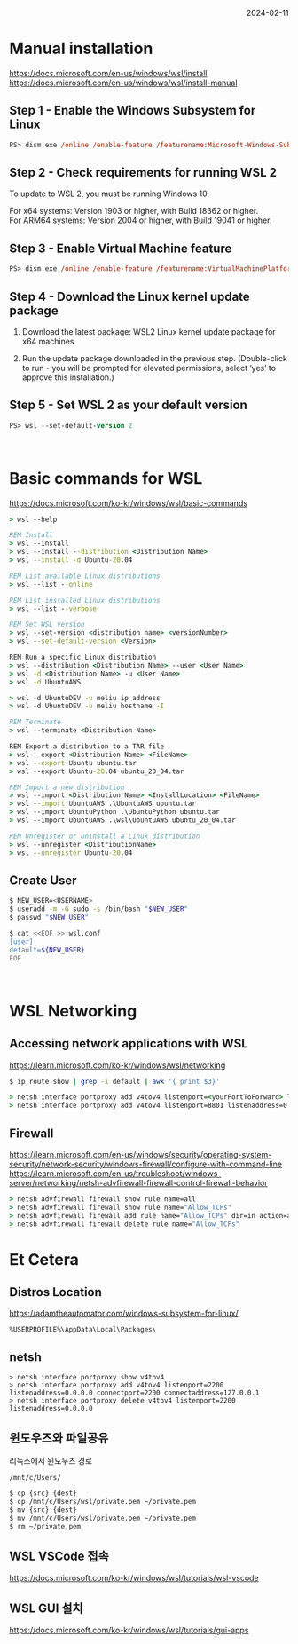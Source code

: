 <p style="text-align: right">2024-02-11</p>

# Manual installation

https://docs.microsoft.com/en-us/windows/wsl/install \
https://docs.microsoft.com/en-us/windows/wsl/install-manual

## Step 1 - Enable the Windows Subsystem for Linux

```ps
PS> dism.exe /online /enable-feature /featurename:Microsoft-Windows-Subsystem-Linux /all /norestart
```

## Step 2 - Check requirements for running WSL 2

To update to WSL 2, you must be running Windows 10.

For x64 systems: Version 1903 or higher, with Build 18362 or higher. \
For ARM64 systems: Version 2004 or higher, with Build 19041 or higher.

## Step 3 - Enable Virtual Machine feature

```ps
PS> dism.exe /online /enable-feature /featurename:VirtualMachinePlatform /all /norestart
```

## Step 4 - Download the Linux kernel update package

1. Download the latest package: WSL2 Linux kernel update package for x64 machines

2. Run the update package downloaded in the previous step. (Double-click to run - you will be prompted for elevated permissions, select ‘yes’ to approve this installation.)

## Step 5 - Set WSL 2 as your default version

```ps
PS> wsl --set-default-version 2
```

<br/>

# Basic commands for WSL

https://docs.microsoft.com/ko-kr/windows/wsl/basic-commands

```cmd
> wsl --help

REM Install
> wsl --install
> wsl --install --distribution <Distribution Name>
> wsl --install -d Ubuntu-20.04

REM List available Linux distributions
> wsl --list --online

REM List installed Linux distributions
> wsl --list --verbose

REM Set WSL version
> wsl --set-version <distribution name> <versionNumber>
> wsl --set-default-version <Version>

REM Run a specific Linux distribution
> wsl --distribution <Distribution Name> --user <User Name>
> wsl -d <Distribution Name> -u <User Name>
> wsl -d UbuntuAWS

> wsl -d UbuntuDEV -u meliu ip address
> wsl -d UbuntuDEV -u meliu hostname -I

REM Terminate
> wsl --terminate <Distribution Name>

REM Export a distribution to a TAR file
> wsl --export <Distribution Name> <FileName>
> wsl --export Ubuntu ubuntu.tar
> wsl --export Ubuntu-20.04 ubuntu_20_04.tar

REM Import a new distribution
> wsl --import <Distribution Name> <InstallLocation> <FileName>
> wsl --import UbuntuAWS .\UbuntuAWS ubuntu.tar
> wsl --import UbuntuPython .\UbuntuPython ubuntu.tar
> wsl --import UbuntuAWS .\wsl\UbuntuAWS ubuntu_20_04.tar

REM Unregister or uninstall a Linux distribution
> wsl --unregister <DistributionName>
> wsl --unregister Ubuntu-20.04
```

## Create User

```bash
$ NEW_USER=<USERNAME>
$ useradd -m -G sudo -s /bin/bash "$NEW_USER"
$ passwd "$NEW_USER"

$ cat <<EOF >> wsl.conf
[user]
default=${NEW_USER}
EOF
```

<br/>

# WSL Networking

## Accessing network applications with WSL

https://learn.microsoft.com/ko-kr/windows/wsl/networking

```bash
$ ip route show | grep -i default | awk '{ print $3}'
```

```cmd
> netsh interface portproxy add v4tov4 listenport=<yourPortToForward> listenaddress=0.0.0.0 connectport=<yourPortToConnectToInWSL> connectaddress=(wsl hostname -I)
> netsh interface portproxy add v4tov4 listenport=8801 listenaddress=0.0.0.0 connectport=8801 connectaddress=192.168.101.65
```

## Firewall

https://learn.microsoft.com/en-us/windows/security/operating-system-security/network-security/windows-firewall/configure-with-command-line
https://learn.microsoft.com/en-us/troubleshoot/windows-server/networking/netsh-advfirewall-firewall-control-firewall-behavior

```cmd
> netsh advfirewall firewall show rule name=all
> netsh advfirewall firewall show rule name="Allow_TCPs"
> netsh advfirewall firewall add rule name="Allow_TCPs" dir=in action=allow protocol=TCP localport=80,443,8000-8899
> netsh advfirewall firewall delete rule name="Allow_TCPs"
```

# Et Cetera

## Distros Location

https://adamtheautomator.com/windows-subsystem-for-linux/

```
%USERPROFILE%\AppData\Local\Packages\
```

## netsh

```
> netsh interface portproxy show v4tov4
> netsh interface portproxy add v4tov4 listenport=2200 listenaddress=0.0.0.0 connectport=2200 connectaddress=127.0.0.1
> netsh interface portproxy delete v4tov4 listenport=2200 listenaddress=0.0.0.0
```

## 윈도우즈와 파일공유

리눅스에서 윈도우즈 경로

```
/mnt/c/Users/
```

```bash
$ cp {src} {dest}
$ cp /mnt/c/Users/wsl/private.pem ~/private.pem
$ mv {src} {dest}
$ mv /mnt/c/Users/wsl/private.pem ~/private.pem
$ rm ~/private.pem
```

## WSL VSCode 접속

https://docs.microsoft.com/ko-kr/windows/wsl/tutorials/wsl-vscode

## WSL GUI 설치

https://docs.microsoft.com/ko-kr/windows/wsl/tutorials/gui-apps
